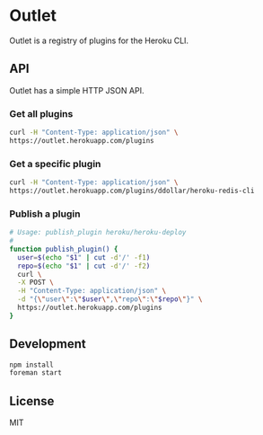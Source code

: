# Outlet

Outlet is a registry of plugins for the Heroku CLI.

## API

Outlet has a simple HTTP JSON API.

### Get all plugins

```sh
curl -H "Content-Type: application/json" \
https://outlet.herokuapp.com/plugins
```

### Get a specific plugin

```sh
curl -H "Content-Type: application/json" \
https://outlet.herokuapp.com/plugins/ddollar/heroku-redis-cli
```

### Publish a plugin

```sh
# Usage: publish_plugin heroku/heroku-deploy
#
function publish_plugin() {
  user=$(echo "$1" | cut -d'/' -f1)
  repo=$(echo "$1" | cut -d'/' -f2)
  curl \
  -X POST \
  -H "Content-Type: application/json" \
  -d "{\"user\":\"$user\",\"repo\":\"$repo\"}" \
  https://outlet.herokuapp.com/plugins
}
```

## Development

```sh
npm install
foreman start
```

## License

MIT